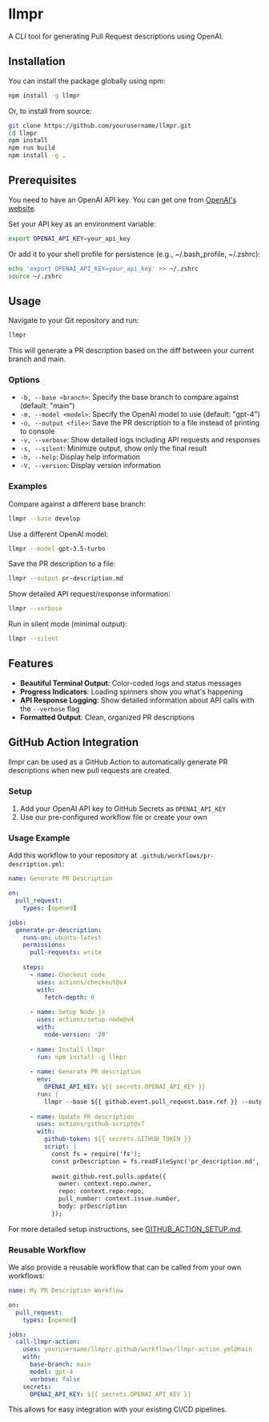 # llmpr

A CLI tool for generating Pull Request descriptions using OpenAI.

## Installation

You can install the package globally using npm:

```bash
npm install -g llmpr
```

Or, to install from source:

```bash
git clone https://github.com/yourusername/llmpr.git
cd llmpr
npm install
npm run build
npm install -g .
```

## Prerequisites

You need to have an OpenAI API key. You can get one from [OpenAI's website](https://platform.openai.com/).

Set your API key as an environment variable:

```bash
export OPENAI_API_KEY=your_api_key
```

Or add it to your shell profile for persistence (e.g., ~/.bash_profile, ~/.zshrc):

```bash
echo 'export OPENAI_API_KEY=your_api_key' >> ~/.zshrc
source ~/.zshrc
```

## Usage

Navigate to your Git repository and run:

```bash
llmpr
```

This will generate a PR description based on the diff between your current branch and main.

### Options

- `-b, --base <branch>`: Specify the base branch to compare against (default: "main")
- `-m, --model <model>`: Specify the OpenAI model to use (default: "gpt-4")
- `-o, --output <file>`: Save the PR description to a file instead of printing to console
- `-v, --verbose`: Show detailed logs including API requests and responses
- `-s, --silent`: Minimize output, show only the final result
- `-h, --help`: Display help information
- `-V, --version`: Display version information

### Examples

Compare against a different base branch:
```bash
llmpr --base develop
```

Use a different OpenAI model:
```bash
llmpr --model gpt-3.5-turbo
```

Save the PR description to a file:
```bash
llmpr --output pr-description.md
```

Show detailed API request/response information:
```bash
llmpr --verbose
```

Run in silent mode (minimal output):
```bash
llmpr --silent
```

## Features

- **Beautiful Terminal Output**: Color-coded logs and status messages 
- **Progress Indicators**: Loading spinners show you what's happening
- **API Response Logging**: Show detailed information about API calls with the `--verbose` flag
- **Formatted Output**: Clean, organized PR descriptions

## GitHub Action Integration

llmpr can be used as a GitHub Action to automatically generate PR descriptions when new pull requests are created.

### Setup

1. Add your OpenAI API key to GitHub Secrets as `OPENAI_API_KEY`
2. Use our pre-configured workflow file or create your own

### Usage Example

Add this workflow to your repository at `.github/workflows/pr-description.yml`:

```yaml
name: Generate PR Description

on:
  pull_request:
    types: [opened]

jobs:
  generate-pr-description:
    runs-on: ubuntu-latest
    permissions:
      pull-requests: write
    
    steps:
      - name: Checkout code
        uses: actions/checkout@v4
        with:
          fetch-depth: 0
      
      - name: Setup Node.js
        uses: actions/setup-node@v4
        with:
          node-version: '20'
      
      - name: Install llmpr
        run: npm install -g llmpr
      
      - name: Generate PR description
        env:
          OPENAI_API_KEY: ${{ secrets.OPENAI_API_KEY }}
        run: |
          llmpr --base ${{ github.event.pull_request.base.ref }} --output pr_description.md
      
      - name: Update PR description
        uses: actions/github-script@v7
        with:
          github-token: ${{ secrets.GITHUB_TOKEN }}
          script: |
            const fs = require('fs');
            const prDescription = fs.readFileSync('pr_description.md', 'utf8');
            
            await github.rest.pulls.update({
              owner: context.repo.owner,
              repo: context.repo.repo,
              pull_number: context.issue.number,
              body: prDescription
            });
```

For more detailed setup instructions, see [GITHUB_ACTION_SETUP.md](./GITHUB_ACTION_SETUP.md).

### Reusable Workflow

We also provide a reusable workflow that can be called from your own workflows:

```yaml
name: My PR Description Workflow

on:
  pull_request:
    types: [opened]

jobs:
  call-llmpr-action:
    uses: yourusername/llmpr/.github/workflows/llmpr-action.yml@main
    with:
      base-branch: main
      model: gpt-4
      verbose: false
    secrets:
      OPENAI_API_KEY: ${{ secrets.OPENAI_API_KEY }}
```

This allows for easy integration with your existing CI/CD pipelines.